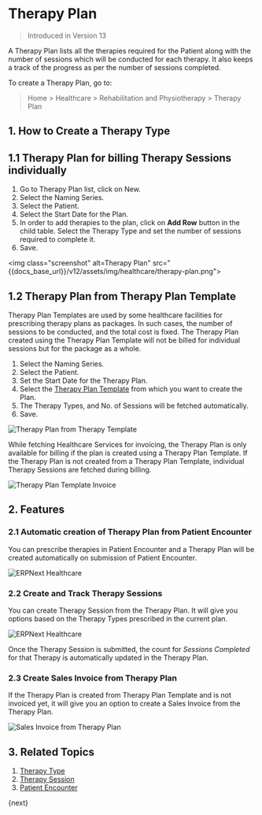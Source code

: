 <!-- add-breadcrumbs -->

# Therapy Plan

> Introduced in Version 13

A Therapy Plan lists all the therapies required for the Patient along with the number of sessions which will be conducted for each therapy. It also keeps a track of the progress as per the number of sessions completed.

To create a Therapy Plan, go to:

> Home > Healthcare > Rehabilitation and Physiotherapy > Therapy Plan

## 1. How to Create a Therapy Type

## 1.1 Therapy Plan for billing Therapy Sessions individually

1. Go to Therapy Plan list, click on New.
2. Select the Naming Series.
3. Select the Patient.
4. Select the Start Date for the Plan.
5. In order to add therapies to the plan, click on **Add Row** button in the child table. Select the Therapy Type and set the number of sessions required to complete it.
6. Save.

<img class="screenshot" alt=Therapy Plan" src="{{docs_base_url}}/v12/assets/img/healthcare/therapy-plan.png">

## 1.2 Therapy Plan from Therapy Plan Template

Therapy Plan Templates are used by some healthcare facilities for prescribing therapy plans as packages. In such cases, the number of sessions to be conducted, and the total cost is fixed. The Therapy Plan created using the Therapy Plan Template will not be billed for individual sessions but for the package as a whole.

1. Select the Naming Series.
2. Select the Patient.
3. Set the Start Date for the Therapy Plan.
4. Select the [Therapy Plan Template](/docs/user/manual/en/healthcare/therapy_plan_template) from which you want to create the Plan.
5. The Therapy Types, and No. of Sessions will be fetched automatically.
6. Save.

<img class="screenshot" alt="Therapy Plan from Therapy Template" src="{{docs_base_url}}/v12/assets/img/healthcare/therapy-plan-from-template.gif">

While fetching Healthcare Services for invoicing, the Therapy Plan is only available for billing if the plan is created using a Therapy Plan Template. If the Therapy Plan is not created from a Therapy Plan Template, individual Therapy Sessions are fetched during billing.

<img class="screenshot" alt="Therapy Plan Template Invoice" src="{{docs_base_url}}/v12/assets/img/healthcare/therapy-plan-template-invoice.gif">

## 2. Features

### 2.1 Automatic creation of Therapy Plan from Patient Encounter

You can prescribe therapies in Patient Encounter and a Therapy Plan will be created automatically on submission of Patient Encounter.

<img class="screenshot" alt="ERPNext Healthcare" src="{{docs_base_url}}/v12/assets/img/healthcare/therapy-encounter.jpg">

### 2.2 Create and Track Therapy Sessions

You can create Therapy Session from the Therapy Plan. It will give you options based on the Therapy Types prescribed in the current plan.

<img class="screenshot" alt="ERPNext Healthcare" src="{{docs_base_url}}/v12/assets/img/healthcare/create-therapy-session.png">

Once the Therapy Session is submitted, the count for _Sessions Completed_ for that Therapy is automatically updated in the Therapy Plan.

### 2.3 Create Sales Invoice from Therapy Plan

If the Therapy Plan is created from Therapy Plan Template and is not invoiced yet, it will give you an option to create a Sales Invoice from the Therapy Plan.

<img class="screenshot" alt="Sales Invoice from Therapy Plan" src="{{docs_base_url}}/v12/assets/img/healthcare/sales-invoice-from-therapy-plan.png">

## 3. Related Topics
1. [Therapy Type](/docs/user/manual/en/healthcare/therapy_type)
1. [Therapy Session](/docs/user/manual/en/healthcare/therapy_session)
1. [Patient Encounter](/docs/user/manual/en/healthcare/patient_encounter)

{next}
